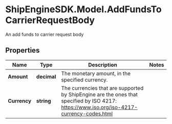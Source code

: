 # ShipEngineSDK.Model.AddFundsToCarrierRequestBody
An add funds to carrier request body

## Properties

Name | Type | Description | Notes
------------ | ------------- | ------------- | -------------
**Amount** | **decimal** | The monetary amount, in the specified currency. | 
**Currency** | **string** | The currencies that are supported by ShipEngine are the ones that specified by ISO 4217: https://www.iso.org/iso-4217-currency-codes.html  | 


